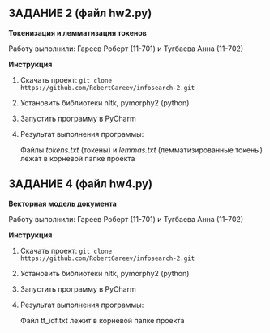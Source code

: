 ЗАДАНИЕ 2 (файл hw2.py)
-------------------------

**Токенизация и лемматизация токенов**

Работу выполнили: Гареев Роберт (11-701) и Тугбаева Анна (11-702)

**Инструкция**

1. Скачать проект: `git clone https://github.com/RobertGareev/infosearch-2.git`

2. Установить библиотеки nltk, pymorphy2 (python)

3. Запустить программу в PyCharm

4. Результат выполнения программы:

    Файлы _tokens.txt_ (токены) и _lemmas.txt_ (лемматизированные токены) лежат в корневой папке проекта
    
    
ЗАДАНИЕ 4 (файл hw4.py)
-------------------------

**Векторная модель документа**

Работу выполнили: Гареев Роберт (11-701) и Тугбаева Анна (11-702)

**Инструкция**

1. Скачать проект: `git clone https://github.com/RobertGareev/infosearch-2.git`

2. Установить библиотеки nltk, pymorphy2 (python)

3. Запустить программу в PyCharm

4. Результат выполнения программы:

    Файл tf_idf.txt лежит в корневой папке проекта
